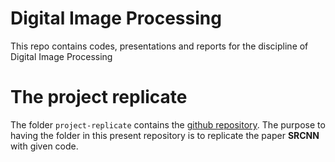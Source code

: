 # Digital Image Processing

This repo contains codes, presentations and reports for the discipline of Digital Image Processing

# The project replicate

The folder `project-replicate` contains the [github repository](https://github.com/yjn870/SRCNN-pytorch). The purpose to having the folder in this present repository is to replicate the paper **SRCNN** with given code.